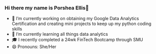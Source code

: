 ### Hi there my name is Porshea Ellis👋
- 🔭 I’m currently working on obtaining my Google Data Analytics Certification and creating mini projects to keep up my python coding skills
- 🌱 I’m currently learning all things data analytics
- :mortar_board: I recently completed a 24wk FinTech Bootcamp through SMU
- 😄 Pronouns: She/Her
<!--
**pdellis85/pdellis85** is a ✨ _special_ ✨ repository because its `README.md` (this file) appears on your GitHub profile.

Here are some ideas to get you started:

- 🔭 I’m currently working on ...
- 🌱 I’m currently learning ...
- 👯 I’m looking to collaborate on ...
- 🤔 I’m looking for help with ...
- 💬 Ask me about ...
- 📫 How to reach me: ...
- 😄 Pronouns: ...
- ⚡ Fun fact: ...
-->

